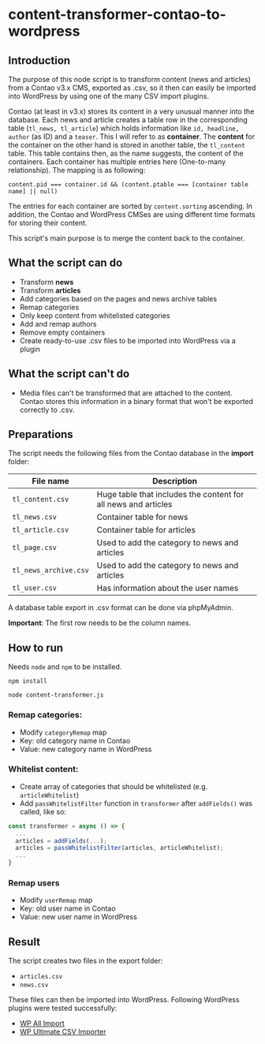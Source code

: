 # content-transformer-contao-to-wordpress

## Introduction

The purpose of this node script is to transform content (news and articles) from a Contao v3.x CMS, exported as .csv, so it then can easily be imported into WordPress by using one of the many CSV import plugins.

Contao (at least in v3.x) stores its content in a very unusual manner into the database. Each news and article creates a table row in the corresponding table (`tl_news, tl_article`) which holds information like `id, headline, author` (as ID) and a `teaser`. This I will refer to as **container**. The **content** for the container on the other hand is stored in another table, the `tl_content` table. This table contains then, as the name suggests, the content of the containers. Each container has multiple entries here (One-to-many relationship). The mapping is as following:

`content.pid === container.id && (content.ptable === [container table name] || null)`

The entries for each container are sorted by `content.sorting` ascending. In addition, the Contao and WordPress CMSes are using different time formats for storing their content.

This script's main purpose is to merge the content back to the container.

## What the script can do

- Transform **news**
- Transform **articles**
- Add categories based on the pages and news archive tables
- Remap categories
- Only keep content from whitelisted categories
- Add and remap authors
- Remove empty containers
- Create ready-to-use .csv files to be imported into WordPress via a plugin

## What the script can't do

- Media files can't be transformed that are attached to the content. Contao stores this information in a binary format that won't be exported correctly to .csv.

## Preparations

The script needs the following files from the Contao database in the **import** folder:

| File name             | Description                                                    |
| --------------------- | -------------------------------------------------------------- |
| `tl_content.csv`      | Huge table that includes the content for all news and articles |
| `tl_news.csv`         | Container table for news                                       |
| `tl_article.csv`      | Container table for articles                                   |
| `tl_page.csv`         | Used to add the category to news and articles                  |
| `tl_news_archive.csv` | Used to add the category to news and articles                  |
| `tl_user.csv`         | Has information about the user names                           |

A database table export in .csv format can be done via phpMyAdmin.

**Important**: The first row needs to be the column names.

## How to run

Needs `node` and `npm` to be installed.

`npm install`

`node content-transformer.js`

### Remap categories:

- Modify `categoryRemap` map
- Key: old category name in Contao
- Value: new category name in WordPress

### Whitelist content:

- Create array of categories that should be whitelisted (e.g. `articleWhitelist`)
- Add `passWhitelistFilter` function in `transformer` after `addFields()` was called, like so:

```javascript
const transformer = async () => {
  ...
  articles = addFields(...);
  articles = passWhitelistFilter(articles, articleWhitelist);
  ...
}
```

### Remap users

- Modify `userRemap` map
- Key: old user name in Contao
- Value: new user name in WordPress

## Result

The script creates two files in the export folder:

- `articles.csv`
- `news.csv`

These files can then be imported into WordPress. Following WordPress plugins were tested successfully:

- [WP All Import](https://wordpress.org/plugins/wp-all-import/)
- [WP Ultimate CSV Importer](https://de.wordpress.org/plugins/wp-ultimate-csv-importer/)

